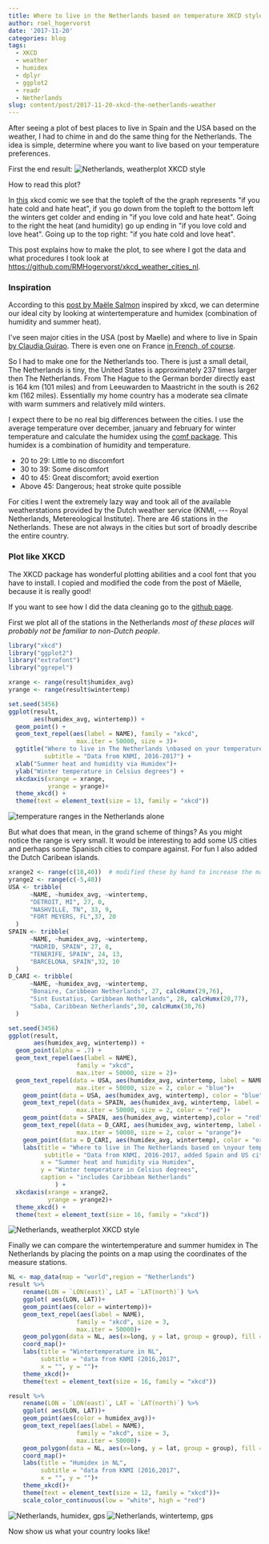 ```yaml
---
title: Where to live in the Netherlands based on temperature XKCD style
author: roel_hogervorst
date: '2017-11-20'
categories: blog
tags:
  - XKCD
  - weather
  - humidex
  - dplyr
  - ggplot2
  - readr
  - Netherlands
slug: content/post/2017-11-20-xkcd-the-netherlands-weather
---
```


After seeing a plot of best places to live in Spain and the USA based on the weather, I had to 
chime in and do the same thing for the Netherlands. The idea is simple, determine where you want to live based on your temperature preferences.

First the end result:
![Netherlands, weatherplot XKCD style](/cleancode/img/xkcd_NL_US_ESP.png)
 
How to read this plot?

In [this](https://xkcd.com/1916/) xkcd comic we see that the topleft of the the graph represents "if you hate cold and hate heat", if you go down from the topleft to the bottom left the winters get colder and ending in "if you love cold and hate heat". Going to the right the heat (and humidity) go up ending in "if you love cold and love heat". Going up to the top right: "if you hate cold and love heat". 

This post explains how to make the plot, to see  where I got the data and what procedures I took look at <https://github.com/RMHogervorst/xkcd_weather_cities_nl>.

### Inspiration

According to this [post by Maële Salmon](http://www.masalmon.eu/2017/11/16/wheretoliveus/) inspired by xkcd, we can determine our ideal city by looking at wintertemperature and humidex (combination of humidity and summer heat).

I've seen major cities in the USA (post by Maelle) and where to live in Spain [by Claudia Guirao](https://twitter.com/claudiaguirao/status/931615734521909248). There is even one on France [in French, of course](https://twitter.com/matamix/status/932283897018273792).

So I had to make one for the Netherlands too. There is just a small detail, 
The Netherlands is tiny, the United States is approximately 237 times larger then The Netherlands. From The Hague to the German border directly east is 164 km (101 miles) and from Leeuwarden to Maastricht in the south is 262 km (162 miles). Essentially my home country has a moderate sea climate with warm summers and relatively mild winters. 

I expect there to be no real big differences between the cities. I use the average temperature over december, january and february for winter temperature and calculate the humidex using the [comf package](https://cran.r-project.org/web/packages/comf/index.html). This humidex is a combination of humidity and temperature. 

-   20 to 29: Little to no discomfort
-   30 to 39: Some discomfort
-   40 to 45: Great discomfort; avoid exertion
-   Above 45: Dangerous; heat stroke quite possible

For cities I went the extremely lazy way and took all of the available weatherstations provided by the Dutch weather service (KNMI, --- Royal Netherlands, Metereological Institute). There are 46 stations in the Netherlands. These are not always in the cities but sort of broadly describe the entire country.
 
### Plot like XKCD
The XKCD package has wonderful plotting abilities and a cool font that you have to install. I copied and modified the code from the post of Mäelle, because it is really good!

If you want to see how I did the data cleaning go to the [github page](https://github.com/RMHogervorst/xkcd_weather_cities_nl). 
 
First we plot all of the stations in the Netherlands *most of these places will probably not be familiar to non-Dutch people*.

``` r
library("xkcd")
library("ggplot2")
library("extrafont")
library("ggrepel")

xrange <- range(result$humidex_avg)
yrange <- range(result$wintertemp)

set.seed(3456)
ggplot(result,
       aes(humidex_avg, wintertemp)) +
  geom_point() +
  geom_text_repel(aes(label = NAME), family = "xkcd", 
                   max.iter = 50000, size = 3)+
  ggtitle("Where to live in The Netherlands \nbased on your temperature preferences",
          subtitle = "Data from KNMI, 2016-2017") +
  xlab("Summer heat and humidity via Humidex")+
  ylab("Winter temperature in Celsius degrees") +
  xkcdaxis(xrange = xrange,
           yrange = yrange)+
  theme_xkcd() +
  theme(text = element_text(size = 13, family = "xkcd"))
```

![temperature ranges in the Netherlands alone](/img/temperatureranges-in-the-netherlands-1.png)

But what does that mean, in the grand scheme of things? As you might notice the range is very small. It would be interesting to add some US cities and perhaps some Spanisch cities to compare against. For fun I also added the Dutch Caribean islands. 

``` r
xrange2 <- range(c(18,40))  # modified these by hand to increase the margins
yrange2 <- range(c(-5,40))
USA <- tribble(
      ~NAME, ~humidex_avg, ~wintertemp,
      "DETROIT, MI", 27, 0,
      "NASHVILLE, TN", 33, 9,
      "FORT MEYERS, FL",37, 20
  )
SPAIN <- tribble(
      ~NAME, ~humidex_avg, ~wintertemp,
      "MADRID, SPAIN", 27, 8,
      "TENERIFE, SPAIN", 24, 13,
      "BARCELONA, SPAIN",32, 10
  )
D_CARI <- tribble(
      ~NAME, ~humidex_avg, ~wintertemp,
      "Bonaire, Caribbean Netherlands", 27, calcHumx(29,76),
      "Sint Eustatius, Caribbean Netherlands", 28, calcHumx(28,77),   
      "Saba, Caribbean Netherlands",30, calcHumx(30,76)
  )

set.seed(3456)
ggplot(result,
       aes(humidex_avg, wintertemp)) +
  geom_point(alpha = .7) +
  geom_text_repel(aes(label = NAME),
                   family = "xkcd", 
                   max.iter = 50000, size = 2)+
  geom_text_repel(data = USA, aes(humidex_avg, wintertemp, label = NAME), family = "xkcd", 
                   max.iter = 50000, size = 2, color = "blue")+
    geom_point(data = USA, aes(humidex_avg, wintertemp), color = "blue")+
    geom_text_repel(data = SPAIN, aes(humidex_avg, wintertemp, label = NAME), family = "xkcd", 
                   max.iter = 50000, size = 2, color = "red")+
    geom_point(data = SPAIN, aes(humidex_avg, wintertemp),color = "red")+
    geom_text_repel(data = D_CARI, aes(humidex_avg, wintertemp, label = NAME), family = "xkcd", 
                   max.iter = 50000, size = 2, color = "orange")+
    geom_point(data = D_CARI, aes(humidex_avg, wintertemp), color = "orange")+
    labs(title = "Where to live in The Netherlands based on \nyour temperature preferences \nCompared with some places in Spain, Caribbean NL and USA",
          subtitle = "Data from KNMI, 2016-2017, added Spain and US cities",
         x = "Summer heat and humidity via Humidex",
         y = "Winter temperature in Celsius degrees",
         caption = "includes Caribbean Netherlands"
             ) +
  xkcdaxis(xrange = xrange2,
           yrange = yrange2)+
  theme_xkcd() +
  theme(text = element_text(size = 16, family = "xkcd"))
```

![Netherlands, weatherplot XKCD style](/img/xkcd_NL_US_ESP.png)

Finally we can compare the wintertemperature and summer humidex in The Netherlands by placing the points on a map using the coordinates of the measure stations.

``` r
NL <- map_data(map = "world",region = "Netherlands")
result %>% 
    rename(LON = `LON(east)`, LAT = `LAT(north)`) %>% 
    ggplot( aes(LON, LAT))+
    geom_point(aes(color = wintertemp))+
    geom_text_repel(aes(label = NAME),
                   family = "xkcd", size = 3,
                   max.iter = 50000)+
    geom_polygon(data = NL, aes(x=long, y = lat, group = group), fill = NA, color = "black") +
    coord_map()+
    labs(title = "Wintertemperature in NL",
         subtitle = "data from KNMI (2016,2017",
         x = "", y = "")+
    theme_xkcd()+
    theme(text = element_text(size = 16, family = "xkcd"))
```

``` r
result %>% 
    rename(LON = `LON(east)`, LAT = `LAT(north)`) %>% 
    ggplot( aes(LON, LAT))+
    geom_point(aes(color = humidex_avg))+
    geom_text_repel(aes(label = NAME),
                   family = "xkcd", size = 3,
                   max.iter = 50000)+
    geom_polygon(data = NL, aes(x=long, y = lat, group = group), fill = NA, color = "black") +
    coord_map()+
    labs(title = "Humidex in NL",
         subtitle = "data from KNMI (2016,2017",
         x = "", y = "")+
    theme_xkcd()+
    theme(text = element_text(size = 12, family = "xkcd"))+
    scale_color_continuous(low = "white", high = "red")
```
![Netherlands, humidex, gps](/img/humidex_NL.png)
![Netherlands, wintertemp, gps](/img/wintertemp_NL.png)




Now show us what your country looks like!

